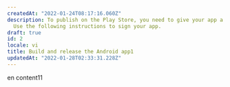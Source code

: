 ```yaml
---
createdAt: "2022-01-24T08:17:16.060Z"
description: To publish on the Play Store, you need to give your app a digital signature.
  Use the following instructions to sign your app.
draft: true
id: 2
locale: vi
title: Build and release the Android app1
updatedAt: "2022-01-28T02:33:31.228Z"
---
```


en content11